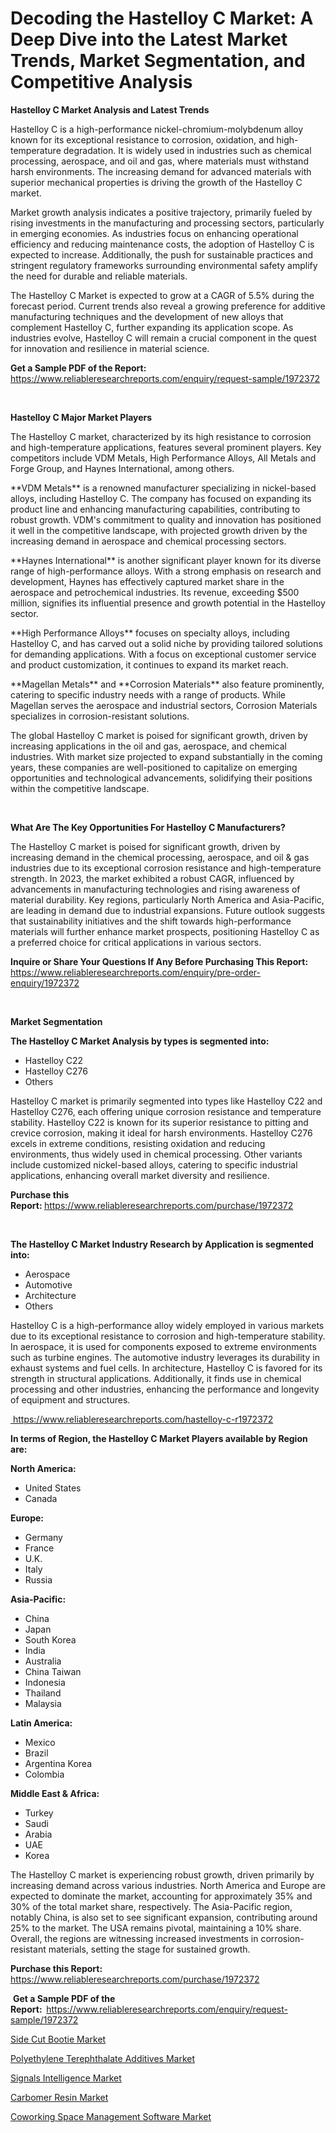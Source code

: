<p><h1>Decoding the Hastelloy C Market: A Deep Dive into the Latest Market Trends, Market Segmentation, and Competitive Analysis</h1></p><p><strong>Hastelloy C Market Analysis and Latest Trends</strong></p>
<p><p>Hastelloy C is a high-performance nickel-chromium-molybdenum alloy known for its exceptional resistance to corrosion, oxidation, and high-temperature degradation. It is widely used in industries such as chemical processing, aerospace, and oil and gas, where materials must withstand harsh environments. The increasing demand for advanced materials with superior mechanical properties is driving the growth of the Hastelloy C market.</p><p>Market growth analysis indicates a positive trajectory, primarily fueled by rising investments in the manufacturing and processing sectors, particularly in emerging economies. As industries focus on enhancing operational efficiency and reducing maintenance costs, the adoption of Hastelloy C is expected to increase. Additionally, the push for sustainable practices and stringent regulatory frameworks surrounding environmental safety amplify the need for durable and reliable materials.</p><p>The Hastelloy C Market is expected to grow at a CAGR of 5.5% during the forecast period. Current trends also reveal a growing preference for additive manufacturing techniques and the development of new alloys that complement Hastelloy C, further expanding its application scope. As industries evolve, Hastelloy C will remain a crucial component in the quest for innovation and resilience in material science.</p></p>
<p><strong>Get a Sample PDF of the Report:&nbsp;</strong> <a href="https://www.reliableresearchreports.com/enquiry/request-sample/1972372?utm_campaign=36&utm_medium=2&utm_source=Github&utm_content=ia&utm_term=14112024&utm_id=hastelloy-c">https://www.reliableresearchreports.com/enquiry/request-sample/1972372</a></p>
<p>&nbsp;</p>
<p><strong>Hastelloy C Major Market Players</strong></p>
<p><p>The Hastelloy C market, characterized by its high resistance to corrosion and high-temperature applications, features several prominent players. Key competitors include VDM Metals, High Performance Alloys, All Metals and Forge Group, and Haynes International, among others.</p><p>**VDM Metals** is a renowned manufacturer specializing in nickel-based alloys, including Hastelloy C. The company has focused on expanding its product line and enhancing manufacturing capabilities, contributing to robust growth. VDM's commitment to quality and innovation has positioned it well in the competitive landscape, with projected growth driven by the increasing demand in aerospace and chemical processing sectors.</p><p>**Haynes International** is another significant player known for its diverse range of high-performance alloys. With a strong emphasis on research and development, Haynes has effectively captured market share in the aerospace and petrochemical industries. Its revenue, exceeding $500 million, signifies its influential presence and growth potential in the Hastelloy sector.</p><p>**High Performance Alloys** focuses on specialty alloys, including Hastelloy C, and has carved out a solid niche by providing tailored solutions for demanding applications. With a focus on exceptional customer service and product customization, it continues to expand its market reach.</p><p>**Magellan Metals** and **Corrosion Materials** also feature prominently, catering to specific industry needs with a range of products. While Magellan serves the aerospace and industrial sectors, Corrosion Materials specializes in corrosion-resistant solutions.</p><p>The global Hastelloy C market is poised for significant growth, driven by increasing applications in the oil and gas, aerospace, and chemical industries. With market size projected to expand substantially in the coming years, these companies are well-positioned to capitalize on emerging opportunities and technological advancements, solidifying their positions within the competitive landscape.</p></p>
<p>&nbsp;</p>
<p><strong>What Are The Key Opportunities For Hastelloy C Manufacturers?</strong></p>
<p><p>The Hastelloy C market is poised for significant growth, driven by increasing demand in the chemical processing, aerospace, and oil & gas industries due to its exceptional corrosion resistance and high-temperature strength. In 2023, the market exhibited a robust CAGR, influenced by advancements in manufacturing technologies and rising awareness of material durability. Key regions, particularly North America and Asia-Pacific, are leading in demand due to industrial expansions. Future outlook suggests that sustainability initiatives and the shift towards high-performance materials will further enhance market prospects, positioning Hastelloy C as a preferred choice for critical applications in various sectors.</p></p>
<p><strong>Inquire or Share Your Questions If Any Before Purchasing This Report:</strong> <a href="https://www.reliableresearchreports.com/enquiry/pre-order-enquiry/1972372?utm_campaign=36&utm_medium=2&utm_source=Github&utm_content=ia&utm_term=14112024&utm_id=hastelloy-c">https://www.reliableresearchreports.com/enquiry/pre-order-enquiry/1972372</a></p>
<p>&nbsp;</p>
<p><strong>Market Segmentation</strong></p>
<p><strong>The Hastelloy C Market Analysis by types is segmented into:</strong></p>
<p><ul><li>Hastelloy C22</li><li>Hastelloy C276</li><li>Others</li></ul></p>
<p><p>Hastelloy C market is primarily segmented into types like Hastelloy C22 and Hastelloy C276, each offering unique corrosion resistance and temperature stability. Hastelloy C22 is known for its superior resistance to pitting and crevice corrosion, making it ideal for harsh environments. Hastelloy C276 excels in extreme conditions, resisting oxidation and reducing environments, thus widely used in chemical processing. Other variants include customized nickel-based alloys, catering to specific industrial applications, enhancing overall market diversity and resilience.</p></p>
<p><strong>Purchase this Report:&nbsp;</strong><a href="https://www.reliableresearchreports.com/purchase/1972372?utm_campaign=36&utm_medium=2&utm_source=Github&utm_content=ia&utm_term=14112024&utm_id=hastelloy-c">https://www.reliableresearchreports.com/purchase/1972372</a></p>
<p>&nbsp;</p>
<p><strong>The Hastelloy C Market Industry Research by Application is segmented into:</strong></p>
<p><ul><li>Aerospace</li><li>Automotive</li><li>Architecture</li><li>Others</li></ul></p>
<p><p>Hastelloy C is a high-performance alloy widely employed in various markets due to its exceptional resistance to corrosion and high-temperature stability. In aerospace, it is used for components exposed to extreme environments such as turbine engines. The automotive industry leverages its durability in exhaust systems and fuel cells. In architecture, Hastelloy C is favored for its strength in structural applications. Additionally, it finds use in chemical processing and other industries, enhancing the performance and longevity of equipment and structures.</p></p>
<p><a href="https://www.reliableresearchreports.com/hastelloy-c-r1972372?utm_campaign=36&utm_medium=2&utm_source=Github&utm_content=ia&utm_term=14112024&utm_id=hastelloy-c">&nbsp;https://www.reliableresearchreports.com/hastelloy-c-r1972372</a></p>
<p><strong>In terms of Region, the Hastelloy C Market Players available by Region are:</strong></p>
<p>
    <p> <strong> North America: </strong>
        <ul>
            <li>United States</li>
            <li>Canada</li>
        </ul>
        </p> 
    <p> <strong> Europe: </strong>
        <ul>
            <li>Germany</li>
            <li>France</li>
            <li>U.K.</li>
            <li>Italy</li>
            <li>Russia</li>
        </ul>
        </p> 
    <p> <strong> Asia-Pacific: </strong>
        <ul>
            <li>China</li>
            <li>Japan</li>
            <li>South Korea</li>
            <li>India</li>
            <li>Australia</li>
            <li>China Taiwan</li>
            <li>Indonesia</li>
            <li>Thailand</li>
            <li>Malaysia</li>
        </ul>
        </p> 
    <p> <strong> Latin America: </strong>
        <ul>
            <li>Mexico</li>
            <li>Brazil</li>
            <li>Argentina Korea</li>
            <li>Colombia</li>
        </ul>
        </p> 
    <p> <strong> Middle East & Africa: </strong>
        <ul>
            <li>Turkey</li>
            <li>Saudi</li>
            <li>Arabia</li>
            <li>UAE</li>
            <li>Korea</li>
        </ul>
    </p>
    </p>
<p><p>The Hastelloy C market is experiencing robust growth, driven primarily by increasing demand across various industries. North America and Europe are expected to dominate the market, accounting for approximately 35% and 30% of the total market share, respectively. The Asia-Pacific region, notably China, is also set to see significant expansion, contributing around 25% to the market. The USA remains pivotal, maintaining a 10% share. Overall, the regions are witnessing increased investments in corrosion-resistant materials, setting the stage for sustained growth.</p></p>
<p><strong>Purchase this Report: </strong><a href="https://www.reliableresearchreports.com/purchase/1972372?utm_campaign=36&utm_medium=2&utm_source=Github&utm_content=ia&utm_term=14112024&utm_id=hastelloy-c">https://www.reliableresearchreports.com/purchase/1972372</a></p>
<p>&nbsp;<strong>Get a Sample PDF of the Report:&nbsp;&nbsp;</strong><a href="https://www.reliableresearchreports.com/enquiry/request-sample/1972372?utm_campaign=36&utm_medium=2&utm_source=Github&utm_content=ia&utm_term=14112024&utm_id=hastelloy-c">https://www.reliableresearchreports.com/enquiry/request-sample/1972372</a></p>
<p><strong></strong></p>
<p><p><a href="https://www.linkedin.com/pulse/side-cut-bootie-market-size-share-trends-analysis-report-end-use-bljhc?utm_campaign=36&utm_medium=2&utm_source=Github&utm_content=ia&utm_term=14112024&utm_id=hastelloy-c">Side Cut Bootie Market</a></p><p><a href="https://github.com/pizolina/Market-Research-Report-List-6/blob/main/polyethylene-terephthalate-additives-market.md?utm_campaign=36&utm_medium=2&utm_source=Github&utm_content=ia&utm_term=14112024&utm_id=hastelloy-c">Polyethylene Terephthalate Additives Market</a></p><p><a href="https://www.linkedin.com/pulse/emerging-opportunities-challenges-global-signals-intelligence-g8gzc?utm_campaign=36&utm_medium=2&utm_source=Github&utm_content=ia&utm_term=14112024&utm_id=hastelloy-c">Signals Intelligence Market</a></p><p><a href="https://github.com/tamvrosiya/Market-Research-Report-List-6/blob/main/carbomer-resin-market.md?utm_campaign=36&utm_medium=2&utm_source=Github&utm_content=ia&utm_term=14112024&utm_id=hastelloy-c">Carbomer Resin Market</a></p><p><a href="https://issuu.com/reportprime-2/docs/coworking-space-management-software_ff2276769dd12e?utm_campaign=36&utm_medium=2&utm_source=Github&utm_content=ia&utm_term=14112024&utm_id=hastelloy-c">Coworking Space Management Software Market</a></p></p>